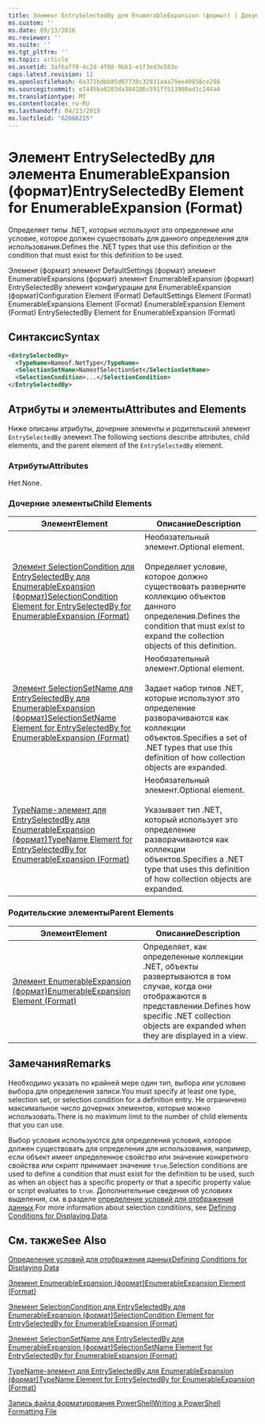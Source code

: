 ```yaml
---
title: Элемент EntrySelectedBy для EnumerableExpansion (формат) | Документация Майкрософт
ms.custom: ''
ms.date: 09/13/2016
ms.reviewer: ''
ms.suite: ''
ms.tgt_pltfrm: ''
ms.topic: article
ms.assetid: 3af6aff8-4c2d-4f08-9bb1-e1f3ed3e583e
caps.latest.revision: 11
ms.openlocfilehash: 6a371bdbb85d07730c32931a4a79ee40856ce298
ms.sourcegitcommit: e7445ba8203da304286c591ff513900ad1c244a4
ms.translationtype: MT
ms.contentlocale: ru-RU
ms.lasthandoff: 04/23/2019
ms.locfileid: "62066215"
---
```

# <a name="entryselectedby-element-for-enumerableexpansion-format"></a><span data-ttu-id="dd03d-102">Элемент EntrySelectedBy для элемента EnumerableExpansion (формат)</span><span class="sxs-lookup"><span data-stu-id="dd03d-102">EntrySelectedBy Element for EnumerableExpansion (Format)</span></span>

<span data-ttu-id="dd03d-103">Определяет типы .NET, которые используют это определение или условие, которое должен существовать для данного определения для использования.</span><span class="sxs-lookup"><span data-stu-id="dd03d-103">Defines the .NET types that use this definition or the condition that must exist for this definition to be used.</span></span>

<span data-ttu-id="dd03d-104">Элемент (формат) элемент DefaultSettings (формат) элемент EnumerableExpansions (формат) элемент EnumerableExpansion (формат) EntrySelectedBy элемент конфигурации для EnumerableExpansion (формат)</span><span class="sxs-lookup"><span data-stu-id="dd03d-104">Configuration Element (Format) DefaultSettings Element (Format) EnumerableExpansions Element (Format) EnumerableExpansion Element (Format) EntrySelectedBy Element for EnumerableExpansion (Format)</span></span>

## <a name="syntax"></a><span data-ttu-id="dd03d-105">Синтаксис</span><span class="sxs-lookup"><span data-stu-id="dd03d-105">Syntax</span></span>

```xml
<EntrySelectedBy>
  <TypeName>Nameof.NetType</TypeName>
  <SelectionSetName>NameofSelectionSet</SelectionSetName>
  <SelectionCondition>...</SelectionCondition>
</EntrySelectedBy>
```

## <a name="attributes-and-elements"></a><span data-ttu-id="dd03d-106">Атрибуты и элементы</span><span class="sxs-lookup"><span data-stu-id="dd03d-106">Attributes and Elements</span></span>

<span data-ttu-id="dd03d-107">Ниже описаны атрибуты, дочерние элементы и родительский элемент `EntrySelectedBy` элемент.</span><span class="sxs-lookup"><span data-stu-id="dd03d-107">The following sections describe attributes, child elements, and the parent element of the `EntrySelectedBy` element.</span></span>

### <a name="attributes"></a><span data-ttu-id="dd03d-108">Атрибуты</span><span class="sxs-lookup"><span data-stu-id="dd03d-108">Attributes</span></span>

<span data-ttu-id="dd03d-109">Нет.</span><span class="sxs-lookup"><span data-stu-id="dd03d-109">None.</span></span>

### <a name="child-elements"></a><span data-ttu-id="dd03d-110">Дочерние элементы</span><span class="sxs-lookup"><span data-stu-id="dd03d-110">Child Elements</span></span>

|<span data-ttu-id="dd03d-111">Элемент</span><span class="sxs-lookup"><span data-stu-id="dd03d-111">Element</span></span>|<span data-ttu-id="dd03d-112">Описание</span><span class="sxs-lookup"><span data-stu-id="dd03d-112">Description</span></span>|
|-------------|-----------------|
|[<span data-ttu-id="dd03d-113">Элемент SelectionCondition для EntrySelectedBy для EnumerableExpansion (формат)</span><span class="sxs-lookup"><span data-stu-id="dd03d-113">SelectionCondition Element for EntrySelectedBy for EnumerableExpansion (Format)</span></span>](./selectioncondition-element-for-entryselectedby-for-enumerableexpansion-format.md)|<span data-ttu-id="dd03d-114">Необязательный элемент.</span><span class="sxs-lookup"><span data-stu-id="dd03d-114">Optional element.</span></span><br /><br /> <span data-ttu-id="dd03d-115">Определяет условие, которое должно существовать разверните коллекцию объектов данного определения.</span><span class="sxs-lookup"><span data-stu-id="dd03d-115">Defines the condition that must exist to expand the collection objects of this definition.</span></span>|
|[<span data-ttu-id="dd03d-116">Элемент SelectionSetName для EntrySelectedBy для EnumerableExpansion (формат)</span><span class="sxs-lookup"><span data-stu-id="dd03d-116">SelectionSetName Element for EntrySelectedBy for EnumerableExpansion (Format)</span></span>](./selectionsetname-element-for-entryselectedby-for-enumerableexpansion-format.md)|<span data-ttu-id="dd03d-117">Необязательный элемент.</span><span class="sxs-lookup"><span data-stu-id="dd03d-117">Optional element.</span></span><br /><br /> <span data-ttu-id="dd03d-118">Задает набор типов .NET, которые используют это определение разворачиваются как коллекции объектов.</span><span class="sxs-lookup"><span data-stu-id="dd03d-118">Specifies a set of .NET types that use this definition of how collection objects are expanded.</span></span>|
|[<span data-ttu-id="dd03d-119">TypeName-элемент для EntrySelectedBy для EnumerableExpansion (формат)</span><span class="sxs-lookup"><span data-stu-id="dd03d-119">TypeName Element for EntrySelectedBy for EnumerableExpansion (Format)</span></span>](./typename-element-for-entryselectedby-for-enumerableexpansion-format.md)|<span data-ttu-id="dd03d-120">Необязательный элемент.</span><span class="sxs-lookup"><span data-stu-id="dd03d-120">Optional element.</span></span><br /><br /> <span data-ttu-id="dd03d-121">Указывает тип .NET, который использует это определение разворачиваются как коллекции объектов.</span><span class="sxs-lookup"><span data-stu-id="dd03d-121">Specifies a .NET type that uses this definition of how collection objects are expanded.</span></span>|

### <a name="parent-elements"></a><span data-ttu-id="dd03d-122">Родительские элементы</span><span class="sxs-lookup"><span data-stu-id="dd03d-122">Parent Elements</span></span>

|<span data-ttu-id="dd03d-123">Элемент</span><span class="sxs-lookup"><span data-stu-id="dd03d-123">Element</span></span>|<span data-ttu-id="dd03d-124">Описание</span><span class="sxs-lookup"><span data-stu-id="dd03d-124">Description</span></span>|
|-------------|-----------------|
|[<span data-ttu-id="dd03d-125">Элемент EnumerableExpansion (формат)</span><span class="sxs-lookup"><span data-stu-id="dd03d-125">EnumerableExpansion Element (Format)</span></span>](./enumerableexpansion-element-format.md)|<span data-ttu-id="dd03d-126">Определяет, как определенные коллекции .NET, объекты развертываются в том случае, когда они отображаются в представлении.</span><span class="sxs-lookup"><span data-stu-id="dd03d-126">Defines how specific .NET collection objects are expanded when they are displayed in a view.</span></span>|

## <a name="remarks"></a><span data-ttu-id="dd03d-127">Замечания</span><span class="sxs-lookup"><span data-stu-id="dd03d-127">Remarks</span></span>

<span data-ttu-id="dd03d-128">Необходимо указать по крайней мере один тип, выбора или условию выбора для определения записи.</span><span class="sxs-lookup"><span data-stu-id="dd03d-128">You must specify at least one type, selection set, or selection condition for a definition entry.</span></span> <span data-ttu-id="dd03d-129">Не ограничено максимальное число дочерних элементов, которые можно использовать.</span><span class="sxs-lookup"><span data-stu-id="dd03d-129">There is no maximum limit to the number of child elements that you can use.</span></span>

<span data-ttu-id="dd03d-130">Выбор условия используются для определения условия, которое должен существовать для определения для использования, например, если объект имеет определенное свойство или значение конкретного свойства или скрипт принимает значение `true`.</span><span class="sxs-lookup"><span data-stu-id="dd03d-130">Selection conditions are used to define a condition that must exist for the definition to be used, such as when an object has a specific property or that a specific property value or script evaluates to `true`.</span></span> <span data-ttu-id="dd03d-131">Дополнительные сведения об условиях выделения, см. в разделе [определение условий для отображения данных](./defining-conditions-for-displaying-data.md).</span><span class="sxs-lookup"><span data-stu-id="dd03d-131">For more information about selection conditions, see [Defining Conditions for Displaying Data](./defining-conditions-for-displaying-data.md).</span></span>

## <a name="see-also"></a><span data-ttu-id="dd03d-132">См. также</span><span class="sxs-lookup"><span data-stu-id="dd03d-132">See Also</span></span>

[<span data-ttu-id="dd03d-133">Определение условий для отображения данных</span><span class="sxs-lookup"><span data-stu-id="dd03d-133">Defining Conditions for Displaying Data</span></span>](./defining-conditions-for-displaying-data.md)

[<span data-ttu-id="dd03d-134">Элемент EnumerableExpansion (формат)</span><span class="sxs-lookup"><span data-stu-id="dd03d-134">EnumerableExpansion Element (Format)</span></span>](./enumerableexpansion-element-format.md)

[<span data-ttu-id="dd03d-135">Элемент SelectionCondition для EntrySelectedBy для EnumerableExpansion (формат)</span><span class="sxs-lookup"><span data-stu-id="dd03d-135">SelectionCondition Element for EntrySelectedBy for EnumerableExpansion (Format)</span></span>](./selectioncondition-element-for-entryselectedby-for-enumerableexpansion-format.md)

[<span data-ttu-id="dd03d-136">Элемент SelectionSetName для EntrySelectedBy для EnumerableExpansion (формат)</span><span class="sxs-lookup"><span data-stu-id="dd03d-136">SelectionSetName Element for EntrySelectedBy for EnumerableExpansion (Format)</span></span>](./selectionsetname-element-for-entryselectedby-for-enumerableexpansion-format.md)

[<span data-ttu-id="dd03d-137">TypeName-элемент для EntrySelectedBy для EnumerableExpansion (формат)</span><span class="sxs-lookup"><span data-stu-id="dd03d-137">TypeName Element for EntrySelectedBy for EnumerableExpansion (Format)</span></span>](./typename-element-for-entryselectedby-for-enumerableexpansion-format.md)

[<span data-ttu-id="dd03d-138">Запись файла форматирования PowerShell</span><span class="sxs-lookup"><span data-stu-id="dd03d-138">Writing a PowerShell Formatting File</span></span>](./writing-a-powershell-formatting-file.md)
